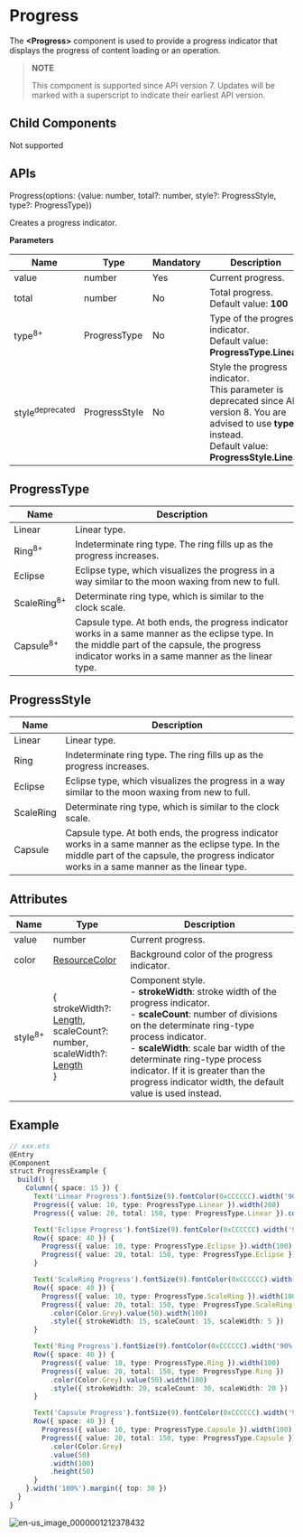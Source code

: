 # Progress

The **\<Progress>** component is used to provide a progress indicator that displays the progress of content loading or an operation.

>  **NOTE**
>
>  This component is supported since API version 7. Updates will be marked with a superscript to indicate their earliest API version.


## Child Components

Not supported


## APIs

Progress(options: {value: number, total?: number, style?: ProgressStyle, type?: ProgressType})

Creates a progress indicator.

**Parameters**

| Name| Type| Mandatory| Description|
| -------- | -------- | -------- | -------- |
| value | number | Yes| Current progress.|
| total | number | No| Total progress.<br>Default value: **100**|
| type<sup>8+</sup> | ProgressType | No| Type of the progress indicator.<br>Default value: **ProgressType.Linear**|
| style<sup>deprecated</sup> | ProgressStyle | No| Style the progress indicator.<br>This parameter is deprecated since API version 8. You are advised to use **type** instead.<br>Default value: **ProgressStyle.Linear**|

## ProgressType

| Name| Description|
| -------- | -------- |
| Linear | Linear type.|
| Ring<sup>8+</sup> | Indeterminate ring type. The ring fills up as the progress increases.|
| Eclipse | Eclipse type, which visualizes the progress in a way similar to the moon waxing from new to full.|
| ScaleRing<sup>8+</sup> | Determinate ring type, which is similar to the clock scale.|
| Capsule<sup>8+</sup> | Capsule type. At both ends, the progress indicator works in a same manner as the eclipse type. In the middle part of the capsule, the progress indicator works in a same manner as the linear type.|

##  ProgressStyle

| Name     | Description                                                        |
| --------- | ------------------------------------------------------------ |
| Linear    | Linear type.                                                  |
| Ring      | Indeterminate ring type. The ring fills up as the progress increases.            |
| Eclipse   | Eclipse type, which visualizes the progress in a way similar to the moon waxing from new to full.|
| ScaleRing | Determinate ring type, which is similar to the clock scale.        |
| Capsule   | Capsule type. At both ends, the progress indicator works in a same manner as the eclipse type. In the middle part of the capsule, the progress indicator works in a same manner as the linear type.|

## Attributes

| Name| Type| Description|
| -------- | -------- | -------- |
| value | number | Current progress.|
| color | [ResourceColor](ts-types.md#resourcecolor8) | Background color of the progress indicator.|
| style<sup>8+</sup> | {<br>strokeWidth?: [Length](ts-types.md#length),<br>scaleCount?: number,<br>scaleWidth?: [Length](ts-types.md#length)<br>} | Component style.<br>- **strokeWidth**: stroke width of the progress indicator.<br>- **scaleCount**: number of divisions on the determinate ring-type process indicator.<br>- **scaleWidth**: scale bar width of the determinate ring-type process indicator. If it is greater than the progress indicator width, the default value is used instead.|


## Example

```ts
// xxx.ets
@Entry
@Component
struct ProgressExample {
  build() {
    Column({ space: 15 }) {
      Text('Linear Progress').fontSize(9).fontColor(0xCCCCCC).width('90%')
      Progress({ value: 10, type: ProgressType.Linear }).width(200)
      Progress({ value: 20, total: 150, type: ProgressType.Linear }).color(Color.Grey).value(50).width(200)

      Text('Eclipse Progress').fontSize(9).fontColor(0xCCCCCC).width('90%')
      Row({ space: 40 }) {
        Progress({ value: 10, type: ProgressType.Eclipse }).width(100)
        Progress({ value: 20, total: 150, type: ProgressType.Eclipse }).color(Color.Grey).value(50).width(100)
      }

      Text('ScaleRing Progress').fontSize(9).fontColor(0xCCCCCC).width('90%')
      Row({ space: 40 }) {
        Progress({ value: 10, type: ProgressType.ScaleRing }).width(100)
        Progress({ value: 20, total: 150, type: ProgressType.ScaleRing })
          .color(Color.Grey).value(50).width(100)
          .style({ strokeWidth: 15, scaleCount: 15, scaleWidth: 5 })
      }

      Text('Ring Progress').fontSize(9).fontColor(0xCCCCCC).width('90%')
      Row({ space: 40 }) {
        Progress({ value: 10, type: ProgressType.Ring }).width(100)
        Progress({ value: 20, total: 150, type: ProgressType.Ring })
          .color(Color.Grey).value(50).width(100)
          .style({ strokeWidth: 20, scaleCount: 30, scaleWidth: 20 })
      }

      Text('Capsule Progress').fontSize(9).fontColor(0xCCCCCC).width('90%')
      Row({ space: 40 }) {
        Progress({ value: 10, type: ProgressType.Capsule }).width(100).height(50)
        Progress({ value: 20, total: 150, type: ProgressType.Capsule })
          .color(Color.Grey)
          .value(50)
          .width(100)
          .height(50)
      }
    }.width('100%').margin({ top: 30 })
  }
}
```

![en-us_image_0000001212378432](figures/en-us_image_0000001212378432.gif)
